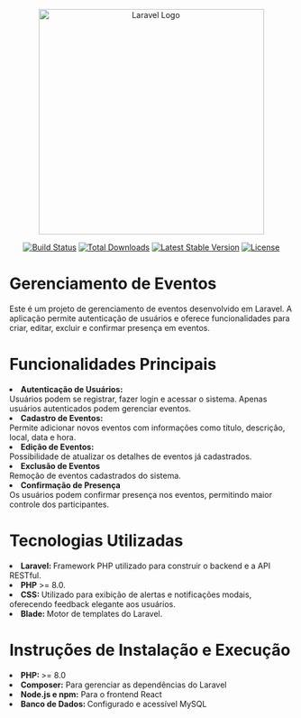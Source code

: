 <p align="center"><a href="https://laravel.com" target="_blank"><img src="https://raw.githubusercontent.com/laravel/art/master/logo-lockup/5%20SVG/2%20CMYK/1%20Full%20Color/laravel-logolockup-cmyk-red.svg" width="400" alt="Laravel Logo"></a></p>

<p align="center">
<a href="https://github.com/laravel/framework/actions"><img src="https://github.com/laravel/framework/workflows/tests/badge.svg" alt="Build Status"></a>
<a href="https://packagist.org/packages/laravel/framework"><img src="https://img.shields.io/packagist/dt/laravel/framework" alt="Total Downloads"></a>
<a href="https://packagist.org/packages/laravel/framework"><img src="https://img.shields.io/packagist/v/laravel/framework" alt="Latest Stable Version"></a>
<a href="https://packagist.org/packages/laravel/framework"><img src="https://img.shields.io/packagist/l/laravel/framework" alt="License"></a>
</p>

<h1>Gerenciamento de Eventos
</h1>

<p>
Este é um projeto de gerenciamento de eventos desenvolvido em Laravel. A aplicação permite autenticação de usuários e oferece funcionalidades para criar, editar, excluir e confirmar presença em eventos.
</p>


<h1>Funcionalidades Principais</h1>
<li><b>Autenticação de Usuários:</b></li>Usuários podem se registrar, fazer login e acessar o sistema. Apenas usuários autenticados podem gerenciar eventos.
<li><b>Cadastro de Eventos:</b></li>Permite adicionar novos eventos com informações como título, descrição, local, data e hora.

<li><b>Edição de Eventos:</b></li>Possibilidade de atualizar os detalhes de eventos já cadastrados.
<li><b>Exclusão de Eventos</b></li>Remoção de eventos cadastrados do sistema.


<li><b>Confirmação de Presença</b></li>Os usuários podem confirmar presença nos eventos, permitindo maior controle dos participantes.



<br>

<h1>Tecnologias Utilizadas</h1>
<li><strong>Laravel: </strong> Framework PHP utilizado para construir o backend e a API RESTful.</li>
<li><strong>PHP</strong> >= 8.0.</li>
<li><strong>CSS: </strong>Utilizado para exibição de alertas e notificações modais, oferecendo feedback elegante aos usuários.</li>
<li><strong>Blade: </strong>Motor de templates do Laravel.</li>




<h1>Instruções de Instalação e Execução</h1>
<li><strong>PHP: </strong> >= 8.0</li>
<li><strong>Composer:</strong> Para gerenciar as dependências do Laravel</li>
<li><strong>Node.js e npm:</strong> Para o frontend React</li>
<li><strong>Banco de Dados: </strong> Configurado e acessível MySQL</li>
